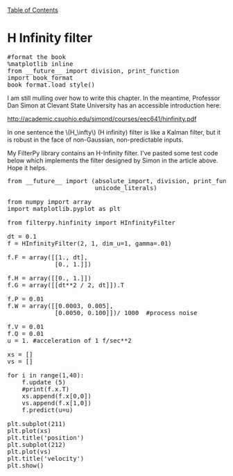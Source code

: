 [Table of Contents](http://nbviewer.ipython.org/github/rlabbe/Kalman-and-Bayesian-Filters-in-Python/blob/master/table_of_contents.ipynb)

# H Infinity filter

<pre data-code-language="python"
     data-executable="true"
     data-type="programlisting">
#format the book
%matplotlib inline
from __future__ import division, print_function
import book_format
book_format.load_style()
</pre>

I am still mulling over how to write this chapter. In the meantime, Professor Dan Simon at Clevant State University has an accessible introduction here:

http://academic.csuohio.edu/simond/courses/eec641/hinfinity.pdf

In one sentence the <span class="math-tex" data-type="tex">\\(H_\infty\\)</span> (H infinity) filter is like a Kalman filter, but it is robust in the face of non-Gaussian, non-predictable inputs.


My FilterPy library contains an H-Infinity filter. I've pasted some test code below which implements the filter designed by Simon in the article above. Hope it helps.

<pre data-code-language="python"
     data-executable="true"
     data-type="programlisting">
from __future__ import (absolute_import, division, print_function,
                        unicode_literals)

from numpy import array
import matplotlib.pyplot as plt

from filterpy.hinfinity import HInfinityFilter

dt = 0.1
f = HInfinityFilter(2, 1, dim_u=1, gamma=.01)

f.F = array([[1., dt],
             [0., 1.]])

f.H = array([[0., 1.]])
f.G = array([[dt**2 / 2, dt]]).T

f.P = 0.01
f.W = array([[0.0003, 0.005],
             [0.0050, 0.100]])/ 1000  #process noise

f.V = 0.01
f.Q = 0.01
u = 1. #acceleration of 1 f/sec**2

xs = []
vs = []

for i in range(1,40):
    f.update (5)
    #print(f.x.T)
    xs.append(f.x[0,0])
    vs.append(f.x[1,0])
    f.predict(u=u)

plt.subplot(211)
plt.plot(xs)
plt.title('position')
plt.subplot(212)
plt.plot(vs)
plt.title('velocity')
plt.show()
</pre>
